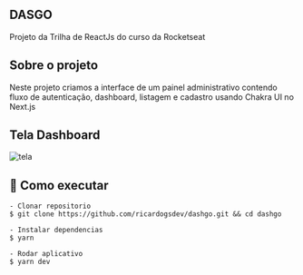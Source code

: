 ## DASGO
Projeto da Trilha de ReactJs do curso da Rocketseat

## Sobre o projeto

Neste projeto criamos a interface de um painel administrativo contendo fluxo de autenticação, dashboard, listagem e cadastro usando Chakra UI no Next.js

## Tela Dashboard

<img src="https://user-images.githubusercontent.com/87340421/183310638-30fb9b21-16a3-4e1f-8bf5-4a9cd252b4c3.jpg" alt="tela" style="max-width:100%;">

## 🚀 Como executar

<pre><code>- Clonar repositorio
$ git clone https://github.com/ricardogsdev/dashgo.git &amp;&amp; cd dashgo

- Instalar dependencias
$ yarn

- Rodar aplicativo
$ yarn dev
</code></pre>